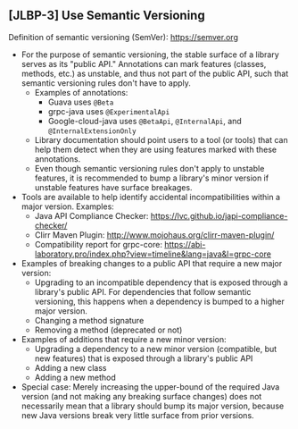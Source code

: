 [JLBP-3] Use Semantic Versioning
--------------------------------

Definition of semantic versioning (SemVer): https://semver.org

- For the purpose of semantic versioning, the stable surface of a library
  serves as its "public API." Annotations can mark features
  (classes, methods, etc.) as unstable, and thus not part of the public API,
  such that semantic versioning rules don't have to apply. 
  - Examples of annotations:
    - Guava uses `@Beta`
    - grpc-java uses `@ExperimentalApi`
    - Google-cloud-java uses `@BetaApi`, `@InternalApi`, and
      `@InternalExtensionOnly`
  - Library documentation should point users to a tool (or tools) that can
    help them detect when they are using features marked with these
    annotations.
  - Even though semantic versioning rules don't apply to unstable features, it is
    recommended to bump a library's minor version if unstable features have
    surface breakages.
- Tools are available to help identify accidental incompatibilities within a
  major version. Examples:
  - Java API Compliance Checker:
    https://lvc.github.io/japi-compliance-checker/ 
  - Clirr Maven Plugin:
    http://www.mojohaus.org/clirr-maven-plugin/
  - Compatibility report for grpc-core:
    https://abi-laboratory.pro/index.php?view=timeline&lang=java&l=grpc-core 
- Examples of breaking changes to a public API that require a new major
  version:
  - Upgrading to an incompatible dependency that is exposed through a
    library's public API. For dependencies that follow semantic versioning, this happens
    when a dependency is bumped to a higher major version.
  - Changing a method signature
  - Removing a method (deprecated or not)
- Examples of additions that require a new minor version:
  - Upgrading a dependency to a new minor version (compatible, but new
    features) that is exposed through a library's public API
  - Adding a new class
  - Adding a new method
- Special case: Merely increasing the upper-bound of the required Java version
  (and not making any breaking surface changes) does not necessarily mean that a
  library should bump its major version, because new Java versions break
  very little surface from prior versions.
